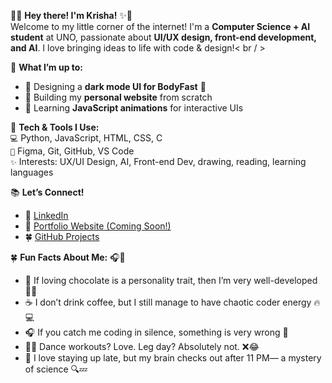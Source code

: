 🎀✨ **Hey there! I'm Krisha!** ✨🎀  
Welcome to my little corner of the internet! I'm a **Computer Science + AI student** at UNO, passionate about **UI/UX design, front-end development, and AI**. I love bringing ideas to life with code & design!< br / >


🌸 **What I’m up to:**  
- 🌙 Designing a **dark mode UI for BodyFast** 🖤  
- 🌷 Building my **personal website** from scratch    
- 🍜 Learning **JavaScript animations** for interactive UIs <br/>


🎀 **Tech & Tools I Use:**  
`💻` Python, JavaScript, HTML, CSS, C  
`🎨` Figma, Git, GitHub, VS Code  
`✨` Interests: UX/UI Design, AI, Front-end Dev, drawing, reading, learning languages <br/>


📚 **Let’s Connect!**  
- 🌸 [LinkedIn](www.linkedin.com/in/krisha-gurung)  
- 🌙 [Portfolio Website (Coming Soon!)](your-portfolio-link)  
- 🍀 [GitHub Projects](https://github.com/KrishaCoded)  <br/>


🍀 **Fun Facts About Me:** 🎧🎀
- 🍫 If loving chocolate is a personality trait, then I’m very well-developed 🍫✨
- ☕ I don’t drink coffee, but I still manage to have chaotic coder energy 🔥💻
- 🎧 If you catch me coding in silence, something is very wrong 🚨
- 🏃‍♀️ Dance workouts? Love. Leg day? Absolutely not. ❌😂
- 🌙 I love staying up late, but my brain checks out after 11 PM— a mystery of science 🔍💤
